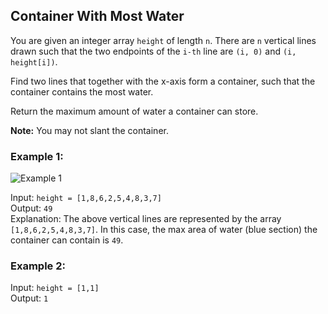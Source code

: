 ## Container With Most Water

You are given an integer array `height` of length `n`. There are `n` vertical lines drawn such that the two endpoints of the `i-th` line are `(i, 0)` and `(i, height[i])`.

Find two lines that together with the x-axis form a container, such that the container contains the most water.

Return the maximum amount of water a container can store.

**Note:** You may not slant the container.

### Example 1:

![Example 1](image.png)

Input: `height = [1,8,6,2,5,4,8,3,7]`  
Output: `49`  
Explanation: The above vertical lines are represented by the array `[1,8,6,2,5,4,8,3,7]`. In this case, the max area of water (blue section) the container can contain is `49`.

### Example 2:

Input: `height = [1,1]`  
Output: `1`
